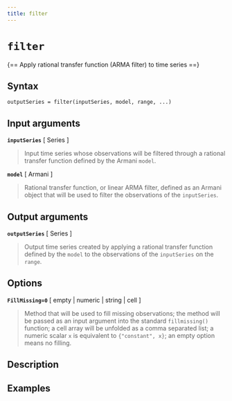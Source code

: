 ```yaml
---
title: filter
---
```


# `filter`

{== Apply rational transfer function (ARMA filter) to time series ==}


## Syntax 

    outputSeries = filter(inputSeries, model, range, ...)


## Input arguments 

__`inputSeries`__ [ Series ]
> 
> Input time series whose observations will be filtered through a
> rational transfer function defined by the Armani `model`.
> 

__`model`__ [ Armani ]
> 
> Rational transfer function, or linear ARMA filter, defined as an
> Armani object that will be used to filter the observations of the
> `inputSeries`.
> 

## Output arguments 

__`outputSeries`__ [ Series ]
> 
> Output time series created by applying a rational transfer function
> defined by the `model` to the observations of the `inputSeries` on
> the `range`.
> 

## Options 

__`FillMissing=0`__ [ empty | numeric | string | cell ]
> 
> Method that will be used to fill missing observations; the method
> will be passed as an input argument into the standard `fillmissing()`
> function; a cell array will be unfolded as a comma separated list; a
> numeric scalar `x` is equivalent to `{"constant", x}`; an empty
> option means no filling.
> 

## Description 



## Examples

```matlab
```

